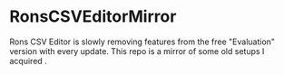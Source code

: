 # RonsCSVEditorMirror
Rons CSV Editor is slowly removing features from the free "Evaluation" version with every update. This repo is a mirror of some old setups I acquired . 
